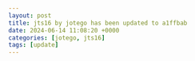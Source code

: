 ```yaml
---
layout: post
title: jts16 by jotego has been updated to a1ffbab
date: 2024-06-14 11:08:20 +0000
categories: [jotego, jts16]
tags: [update]
---
```


